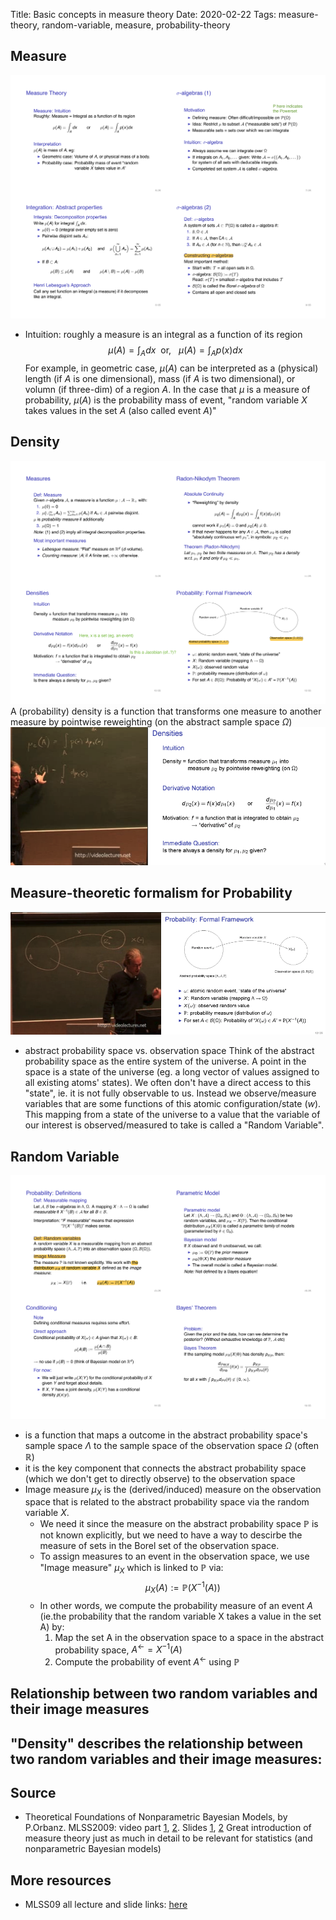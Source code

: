 Title: Basic concepts in measure theory
Date: 2020-02-22
Tags: measure-theory, random-variable, measure, probability-theory

## Measure
![orbanz-1-2](images/orbanz-1-2.png)
- Intuition: roughly a measure is an integral as a function of its region
$$ \mu(A) = \int_{A} dx ~~\text{or,} ~~~\mu(A) = \int_{A} p(x) dx $$
For example, in geometric case, $\mu(A)$ can be interpreted as a (physical) length (if $A$ is one dimensional), mass (if $A$ is two dimensional), or volumn (if three-dim) of a region $A$. In the case that $\mu$ is a measure of probability, $\mu(A)$ is the probability mass of event, "random variable $X$ takes values in the set $A$ (also called event $A$)"

## Density
![orbanz-1-3](images/orbanz-1-3.png)
A (probability) density is a function that transforms one measure to another measure by pointwise reweighting (on the abstract sample space $\Omega$)
![probability-density](/images/Orbanz-probability-density.png)


## Measure-theoretic formalism for Probability
![measure-theory-framework](/images/Orbanz-probability-formal-framework.png)

- abstract probability space vs. observation space
Think of the abstract probability space as the entire system of the universe. A point in the space is a state of the universe (eg. a long vector of values assigned to all existing atoms' states). We often don't have a direct access to this "state", ie. it is not fully observable to us. Instead we observe/measure variables that are some functions of this atomic configuration/state ($w$). This mapping from a state of the universe to a value that the variable of our interest is observed/measured to take is called a "Random Variable". 

## Random Variable
![orbanz-1-4](images/orbanz-1-4.png)
- is a function that maps a outcome in the abstract probability space's sample space $\Lambda$ to the sample space of the observation space $\Omega$ (often $\mathbb{R}$)
- it is the key component that connects the abstract probability space (which we don't get to directly observe) to the observation space
- Image measure $\mu_{X}$ is the (derived/induced) measure on the observation space that is related to the abstract probability space via the random variable $X$. 
  - We need it since the measure on the abstract probability space $\mathbb{P}$ is not known explicitly, but we need to have a way to descirbe the measure of sets in the Borel set of the observation space. 
  - To assign measures to an event in the observation space, we use "Image measure" $\mu_{X}$ which is linked to $\mathbb{P}$ via:
    $$ \mu_{X}(A) := \mathbb{P}(X^{-1}(A))$$
  - In other words, we compute the probability measure of an event $A$ (ie.the probability that the random variable X takes a value in the set A) by:
     1. Map the set A in the observation space to a space in the abstract probability space, $A^{\leftarrow} = X^{-1}(A)$
     2. Compute the probability of event $A^{\leftarrow}$ using $\mathbb{P}$

## Relationship between two random variables and their image measures
"Density" describes the relationship between two random variables and their image measures: 
---
## Source
- Theoretical Foundations of Nonparametric Bayesian Models, by P.Orbanz. MLSS2009: video part [1](http://videolectures.net/mlss09uk_orbanz_fnbm/), [2](https://tinyurl.com/vnzb4pu). Slides [1](http://mlg.eng.cam.ac.uk/mlss09/mlss_slides/Orbanz_1.pdf), [2]() Great introduction of measure theory just as much in detail to be relevant for statistics (and nonparametric Bayesian models)

## More resources
- MLSS09 all lecture and slide links: [here](http://mlg.eng.cam.ac.uk/mlss09/schedule.htm)